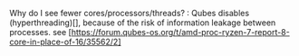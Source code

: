 Why do I see fewer cores/processors/threads?
    : Qubes disables (hyperthreading)[], because of the risk of information leakage between processes. see 
[https://forum.qubes-os.org/t/amd-proc-ryzen-7-report-8-core-in-place-of-16/35562/2]

